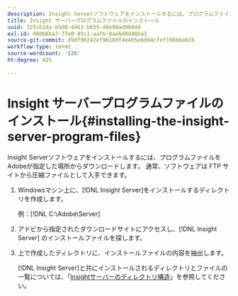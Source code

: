 ```yaml
---
description: Insight Serverソフトウェアをインストールするには、プログラムファイルをAdobeが指定した場所からダウンロードします。 通常、ソフトウェアは FTP サイトから圧縮ファイルとして入手できます。
title: Insight サーバープログラムファイルのインストール
uuid: 32fc61da-b5d0-4463-b655-d4e99ad960d4
exl-id: 98066ba7-77e0-45c1-aafb-0ae6d8d48ba3
source-git-commit: d9df90242ef96188f4e4b5e6d04cfef196b0a628
workflow-type: tm+mt
source-wordcount: '126'
ht-degree: 42%

---
```


# Insight サーバープログラムファイルのインストール{#installing-the-insight-server-program-files}

Insight Serverソフトウェアをインストールするには、プログラムファイルをAdobeが指定した場所からダウンロードします。 通常、ソフトウェアは FTP サイトから圧縮ファイルとして入手できます。

1. Windowsマシン上に、[!DNL Insight Server]をインストールするディレクトリを作成します。

   例：[!DNL C:\Adobe\Server]

1. アドビから指定されたダウンロードサイトにアクセスし、[!DNL Insight Server] のインストールファイルを探します。
1. 上で作成したディレクトリに、インストールファイルの内容を抽出します。

   [!DNL Insight Server]と共にインストールされるディレクトリとファイルの一覧については、「[Insightサーバーのディレクトリ構造](../../../../home/c-inst-svr/c-cfg-stgs-ref/c-ins-svr-dir-str.md#concept-5bcc8cf6d4d44fa6be43a97d23d1a20c)」を参照してください。
